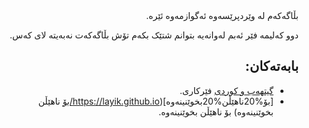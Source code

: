 <div dir="rtl">
بڵاگەکەم لە وێردپرێسەوە ئەگوازمەوە ئێرە.

دوو کەلیمە فێر ئەبم لەوانەیە بتوانم شتێک بکەم تۆش بڵاگەکەت نەبەیتە لای کەس.

بابەتەکان:
- 
* [گیتهەب و کوردی](https://layik.github.io/blogku/گیتهەب) فێرکاری.
* [بۆ%20ناهێڵن%20بخوێنینەوە](https://layik.github.io/بۆ ناهێڵن بخوێنینەوە) بۆ ناهێڵن بخوێنینەوە.
</div>
